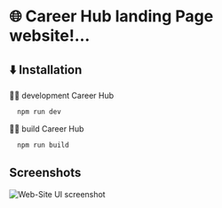 
# 🌐 Career Hub landing Page website!...



## ⬇️ Installation

🧑‍💻 development Career Hub 

```bash
  npm run dev
```
    


🧑‍💻 build Career Hub 

```bash
  npm run build
```
    
## Screenshots

![Web-Site UI screenshot](https://i.postimg.cc/63c9Lxxz/Job-landing-Page-Design.png)

